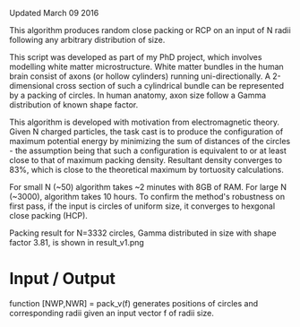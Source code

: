 Updated March 09 2016  

This algorithm produces random close packing or RCP on an input of N radii following any arbitrary distribution of size.

This script was developed as part of my PhD project, which involves modelling white matter microstructure. White matter bundles in the human brain consist of axons (or hollow cylinders) running uni-directionally. A 2-dimensional cross section of such a cylindrical bundle can be represented by a packing of circles. In human anatomy, axon size follow a Gamma distribution of known shape factor. 

This algorithm is developed with motivation from electromagnetic theory. Given N charged particles, the task cast is to produce the configuration of maximum potential energy by minimizing the sum of distances of the circles - the assumption being that such a configuration is equivalent to or at least close to that of maximum packing density. Resultant density converges to 83%, which is close to the theoretical maximum by tortuosity calculations.   

For small N (~50) algorithm takes ~2 minutes with 8GB of RAM. For large N (~3000), algorithm takes 10 hours. To confirm the method's robustness on first pass, if the input is circles of uniform size, it converges to hexgonal close packing (HCP). 

Packing result for N=3332 circles, Gamma distributed in size with shape factor 3.81, is shown in result_v1.png

# Input / Output

function [NWP,NWR] = pack_v(f) generates positions of circles and corresponding radii given an input vector f of radii size.

